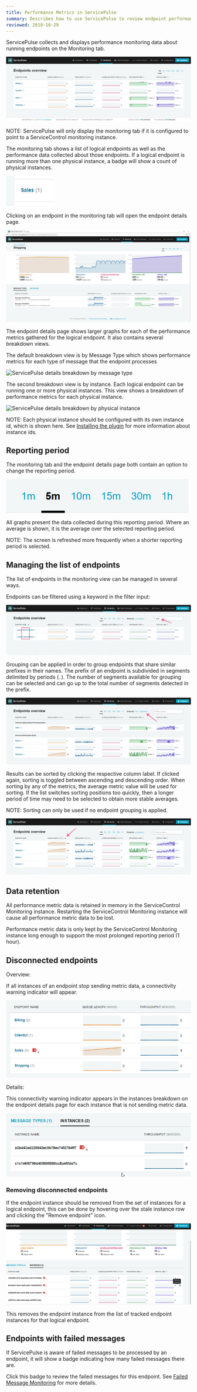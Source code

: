 ```yaml
---
title: Performance Metrics in ServicePulse
summary: Describes how to use ServicePulse to review endpoint performance metrics
reviewed: 2019-10-29
---
```


ServicePulse collects and displays performance monitoring data about running endpoints on the Monitoring tab.

![ServicePulse monitoring tab](servicepulse-monitoring-tab.png)

NOTE: ServicePulse will only display the monitoring tab if it is configured to point to a ServiceControl monitoring instance.

The monitoring tab shows a list of logical endpoints as well as the performance data collected about those endpoints. If a logical endpoint is running more than one physical instance, a badge will show a count of physical instances.

![ServicePulse monitoring tab instance count](servicepulse-instance-count.png)

Clicking on an endpoint in the monitoring tab will open the endpoint details page.

![ServicePulse monitoring details page](servicepulse-monitoring-details.png)

The endpoint details page shows larger graphs for each of the performance metrics gathered for the logical endpoint. It also contains several breakdown views.

The default breakdown view is by Message Type which shows performance metrics for each type of message that the endpoint processes

![ServicePulse details breakdown by message type](servicepulse-messagetype-breakdown.png)

The second breakdown view is by instance. Each logical endpoint can be running one or more physical instances. This view shows a breakdown of performance metrics for each physical instance.

![ServicePulse details breakdown by physical instance](servicepulse-physicalinstance-breakdown.png)

NOTE: Each physical instance should be configured with its own instance id, which is shown here. See [Installing the plugin](install-plugin.md) for more information about instance ids.


## Reporting period

The monitoring tab and the endpoint details page both contain an option to change the reporting period.

![ServicePulse reporting period](servicepulse-reportingperiod.png)

All graphs present the data collected during this reporting period. Where an average is shown, it is the average over the selected reporting period.

NOTE: The screen is refreshed more frequently when a shorter reporting period is selected.


## Managing the list of endpoints

The list of endpoints in the monitoring view can be managed in several ways.

Endpoints can be filtered using a keyword in the filter input:

![Filtering endpoints in the monitoring view](monitored-endpoints-filtering.png)

Grouping can be applied in order to group endpoints that share similar prefixes in their names. The prefix of an endpoint is subdivided in segments delimited by periods (`.`). The number of segments available for grouping can be selected and can go up to the total number of segments detected in the prefix.

![Grouping endpoints in the monitoring view](monitored-endpoints-grouping.png)

Results can be sorted by clicking the respective column label. If clicked again, sorting is toggled between ascending and descending order. When sorting by any of the metrics, the average metric value will be used for sorting. If the list switches sorting positions too quickly, then a longer period of time may need to be selected to obtain more stable averages.

NOTE: Sorting can only be used if no endpoint grouping is applied.

![Sorting endpoints in the monitoring view](monitored-endpoints-sorting.png)


## Data retention

All performance metric data is retained in memory in the ServiceControl Monitoring instance. Restarting the ServiceControl Monitoring instance will cause all performance metric data to be lost.

Performance metric data is only kept by the ServiceControl Monitoring instance long enough to support the most prolonged reporting period (1 hour).

## Disconnected endpoints

Overview:

If all instances of an endpoint stop sending metric data, a connectivity warning indicator will appear.

![ServicePulse disconnected endpoint warning indicator on monitoring endpoint overview](servicepulse-warningindicator.png)

Details:

This connectivity warning indicator appears in the instances breakdown on the endpoint details page for each instance that is not sending metric data.

![ServicePulse disconnected endpoint warning indicator on monitoring endpoint details](servicepulse-warningindicator-details.png)

### Removing disconnected endpoints

If the endpoint instance should be removed from the set of instances for a logical endpoint, this can be done by hovering over the stale instance row and clicking the "Remove endpoint" icon.

![Remove endpoint](remove-endpoint-instance.png)

This removes the endpoint instance from the list of tracked endpoint instances for that logical endpoint.


## Endpoints with failed messages

If ServicePulse is aware of failed messages to be processed by an endpoint, it will show a badge indicating how many failed messages there are.

Click this badge to review the failed messages for this endpoint. See [Failed Message Monitoring](/servicepulse/intro-failed-messages.md) for more details.

